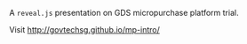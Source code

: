 A `reveal.js` presentation on GDS micropurchase platform trial.

Visit http://govtechsg.github.io/mp-intro/
